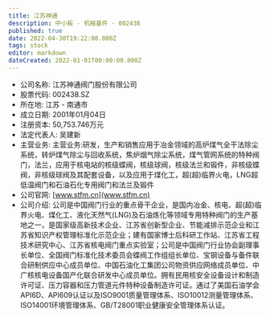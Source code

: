 ```yaml
---
title: 江苏神通
description: 中小板 - 机械基件 - 002438
published: true
date: 2022-04-30T19:22:08.000Z
tags: stock
editor: markdown
dateCreated: 2022-01-01T00:00:00.000Z
---
```


- 公司名称: 江苏神通阀门股份有限公司
- 股票代码: 002438.SZ
- 所在地: 江苏 - 南通市
- 成立日期: 2001年01月04日
- 注册资本: 50,753.746万元
- 法定代表人: 吴建新
- 主营业务: 主营业务:研发，生产和销售应用于冶金领域的高炉煤气全干法除尘系统，转炉煤气除尘与回收系统，焦炉烟气除尘系统，煤气管网系统的特种阀门，法兰，应用于核电站的核级蝶阀，核级球阀，核级法兰和锻件，非核级蝶阀，非核级球阀及其配套设备，以及应用于煤化工，超(超)临界火电，LNG超低温阀门和石油石化专用阀门和法兰及锻件
- 公司官网: [www.stfm.cn](www.stfm.cn)
- 公司介绍: 公司是中国阀门行业的重点骨干企业，是国内冶金、核电、超(超)临界火电、煤化工、液化天然气(LNG)及石油炼化等领域专用特种阀门的生产基地之一，是国家级高新技术企业、江苏省创新型企业、节能减排示范企业和江苏省知识产权管理标准化示范企业；建有国家博士后科研工作站、江苏省工程技术研究中心、江苏省核电阀门重点实验室；公司是中国阀门行业协会副理事长单位、全国阀门标准化技术委员会蝶阀工作组组长单位、宝钢设备与备件联合研制供应中心成员单位、中国石油化工集团公司物资供应网络成员单位、中广核核电设备国产化联合研发中心成员单位。拥有民用核安全设备设计和制造许可证、压力容器和压力管道元件特种设备制造许可证。通过了美国石油学会API6D、API609认证以及ISO9001质量管理体系、ISO10012测量管理体系、ISO14001环境管理体系、GB/T28001职业健康安全管理体系认证。


